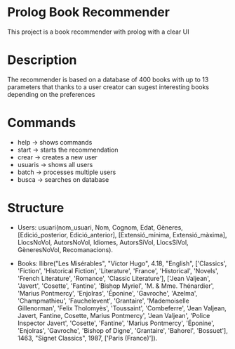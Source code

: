 # Prolog Book Recommender
This project is a book recommender with prolog with a clear UI

# Description
The recommender is based on a database of 400 books with up to 13 parameters 
that thanks to a user creator can sugest interesting books depending on the preferences

# Commands
- help -> shows commands
- start -> starts the recommendation
- crear -> creates a new user
- usuaris -> shows all users
- batch -> processes multiple users
- busca -> searches on database

# Structure
 - Users: usuari(nom_usuari, Nom, Cognom, Edat, Gèneres, [Edició_posterior, Edició_anterior],
[Extensió_mínima, Extensió_màxima], LlocsNoVol, AutorsNoVol, Idiomes, AutorsSiVol,
LlocsSiVol, GèneresNoVol, Recomanacions).

- Books: llibre("Les Misérables", "Victor Hugo", 4.18, "English", ['Classics',
'Fiction', 'Historical Fiction', 'Literature', 'France', 'Historical',
'Novels', 'French Literature', 'Romance', 'Classic Literature'], ['Jean
Valjean', 'Javert', 'Cosette', 'Fantine', 'Bishop Myriel', 'M. & Mme.
Thénardier', 'Marius Pontmercy', 'Enjolras', 'Éponine', 'Gavroche',
'Azelma', 'Champmathieu', 'Fauchelevent', 'Grantaire', 'Mademoiselle
Gillenorman', 'Felix Tholomyès', 'Toussaint', 'Combeferre', 'Jean
Valjean, Javert, Fantine, Cosette, Marius Pontmercy', 'Jean Valjean',
'Police Inspector Javert', 'Cosette', 'Fantine', 'Marius Pontmercy',
'Éponine', 'Enjolras', 'Gavroche', 'Bishop of Digne', 'Grantaire',
'Bahorel', 'Bossuet'], 1463, "Signet Classics", 1987, ['Paris
(France)']).
